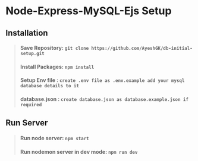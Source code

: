 # Node-Express-MySQL-Ejs Setup


## Installation 

>#### **Save Repository:** `git clone https://github.com/AyeshGK/db-initial-setup.git`
>#### **Install Packages:** `npm install`
>#### **Setup Env file :** `create .env file as .env.example add your mysql database details to it`
>#### **database.json :** `create database.json as database.example.json if required`

## Run Server

>#### **Run node server:** `npm start`
>#### **Run nodemon server in dev mode:** `npm run dev`

